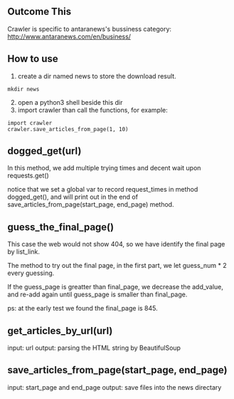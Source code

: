 ## Outcome This 
Crawler is specific to antaranews's bussiness category: http://www.antaranews.com/en/business/

## How to use

1. create a dir named news to store the download result.

```
mkdir news
```

2. open a python3 shell beside this dir
3. import crawler than call the functions, for example:
```
import crawler
crawler.save_articles_from_page(1, 10)
```

## dogged_get(url)

In this method, we add multiple trying times and decent wait upon requests.get()

notice that we set a global var to record request_times in method dogged_get(), and will print out in the end of save_articles_from_page(start_page, end_page) method.


## guess_the_final_page()

This case the web would not show 404, so we have identify the final page by list_link.

The method to try out the final page, in the first part, we let guess_num * 2 every guessing.

If the guess_page is greatter than final_page, we decrease the add_value, and re-add again until guess_page is smaller than final_page.

ps: at the early test we found the final_page is 845.

## get_articles_by_url(url)

input: url
output: parsing the HTML string by BeautifulSoup

## save_articles_from_page(start_page, end_page)

input: start_page and end_page
output: save files into the news directary

